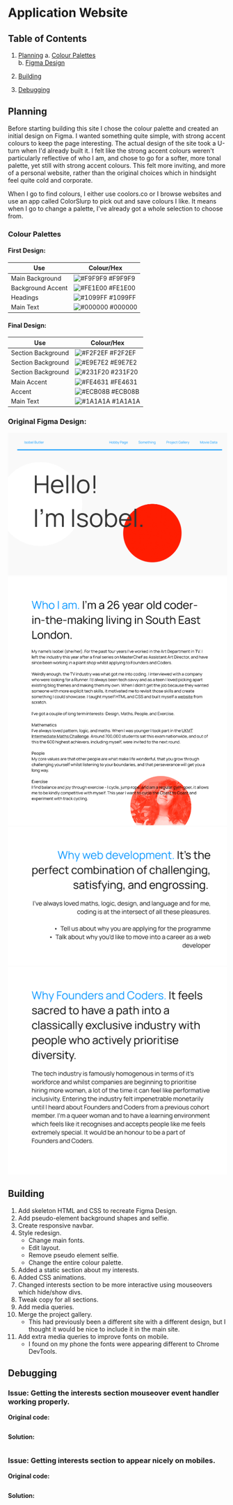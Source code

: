 
# Application Website

## Table of Contents
1. [Planning](#Planning) 
  a. [Colour Palettes](#colour-palettes)  
  b. [Figma Design](#original-figma-design) 

2. [Building](#Building)  
3. [Debugging](#Debugging)

## Planning

Before starting building this site I chose the colour palette and created an initial design on Figma. I wanted something quite simple, with strong accent colours to keep the page interesting. The actual design of the site took a U-turn when I'd already built it. I felt like the strong accent colours weren't particularly reflective of who I am, and chose to go for a softer, more tonal palette, yet still with strong accent colours. This felt more inviting, and more of a personal website, rather than the original choices which in hindsight feel quite cold and corporate.

When I go to find colours, I either use coolors.co or I browse websites and use an app called ColorSlurp to pick out and save colours I like. It means when I go to change a palette, I've already got a whole selection to choose from.

### Colour Palettes
#### First Design:
| Use             | Colour/Hex                                                                |
| ----------------- | ------------------------------------------------------------------ |
| Main Background | ![#F9F9F9](https://via.placeholder.com/10/F9F9F9?text=+) #F9F9F9 |
| Background Accent | ![#FE1E00](https://via.placeholder.com/10/fe1e00?text=+) #FE1E00 |
| Headings | ![#1099FF](https://via.placeholder.com/10/1099ff?text=+) #1099FF |
| Main Text | ![#000000](https://via.placeholder.com/10/000000?text=+) #000000 |


#### Final Design:
| Use             | Colour/Hex                                                                |
| ----------------- | ------------------------------------------------------------------ |
| Section Background | ![#F2F2EF](https://via.placeholder.com/10/F2F2EF?text=+) #F2F2EF |
| Section Background | ![#E9E7E2](https://via.placeholder.com/10/E9E7E2?text=+) #E9E7E2 |
| Section Background | ![#231F20](https://via.placeholder.com/10/231F20?text=+) #231F20 |
| Main Accent | ![#FE4631](https://via.placeholder.com/10/FE4631?text=+) #FE4631 |
| Accent | ![#ECB08B](https://via.placeholder.com/10/ECB08B?text=+) #ECB08B |
| Main Text | ![#1A1A1A](https://via.placeholder.com/10/1A1A1A?text=+) #1A1A1A |

### Original Figma Design:

![Original Website design](images/figma_design/figma_design-1.png)
![Original Website design](images/figma_design/figma_design-2.png)
![Original Website design](images/figma_design/figma_design-3.png)
![Original Website design](images/figma_design/figma_design-4.png)

## Building

1. Add skeleton HTML and CSS to recreate Figma Design.
2. Add pseudo-element background shapes and selfie.
3. Create responsive navbar.
4. Style redesign.
    - Change main fonts.
    - Edit layout.
    - Remove pseudo element selfie.
    - Change the entire colour palette.
5. Added a static section about my interests.
6. Added CSS animations.
6. Changed interests section to be more interactive using mouseovers which hide/show divs.
7. Tweak copy for all sections.
8. Add media queries.
9. Merge the project gallery.
    - This had previously been a different site with a different design, but I thought it would be nice to include it in the main site.
10. Add extra media queries to improve fonts on mobile.
    - I found on my phone the fonts were appearing different to Chrome DevTools.


## Debugging

### Issue: Getting the interests section mouseover event handler working properly.


**Original code:**
```javascript


```

**Solution:**

```javascript

```

### Issue: Getting interests section to appear nicely on mobiles.


**Original code:**
```javascript


```

**Solution:**

```javascript

```
